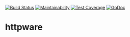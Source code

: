 [![Build Status](https://travis-ci.com/gol4ng/httpware.svg?branch=master)](https://travis-ci.com/gol4ng/httpware)
[![Maintainability](https://api.codeclimate.com/v1/badges/86fc19dded96eaa48d3d/maintainability)](https://codeclimate.com/github/gol4ng/httpware/maintainability)
[![Test Coverage](https://api.codeclimate.com/v1/badges/86fc19dded96eaa48d3d/test_coverage)](https://codeclimate.com/github/gol4ng/httpware/test_coverage)
[![GoDoc](https://godoc.org/github.com/gol4ng/httpware?status.svg)](https://godoc.org/github.com/gol4ng/httpware)

# httpware
